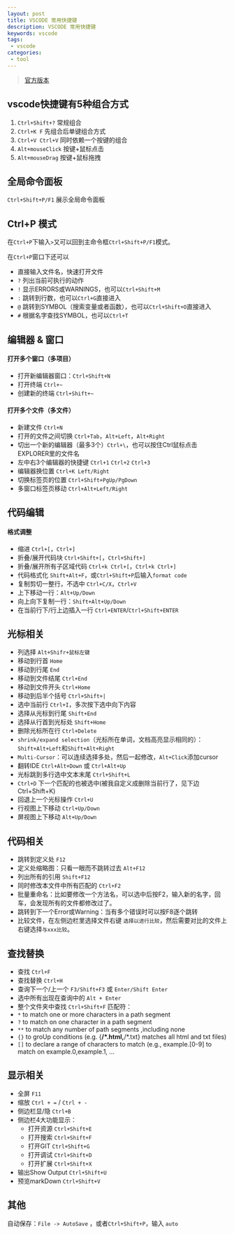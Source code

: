 ```yaml
---
layout: post
title: VSCODE 常用快捷键
description: VSCODE 常用快捷键
keywords: vscode
tags:
 - vscode
categories:
 - tool
---
```


> [官方版本](https://code.visualstudio.com/shortcuts/keyboard-shortcuts-windows.pdf)

## vscode快捷键有5种组合方式

1. `Ctrl+Shift+?` 常规组合
2. `Ctrl+K F` 先组合后单键组合方式
3. `Ctrl+V Ctrl+V` 同时依赖一个按键的组合
4. `Alt+mouseClick` 按键+鼠标点击
5. `Alt+mouseDrag` 按键+鼠标拖拽

## 全局命令面板

`Ctrl+Shift+P/F1` 展示全局命令面板

## Ctrl+P 模式

在`Ctrl+P`下输入`>`又可以回到主命令框`Ctrl+Shift+P/F1`模式。

<!-- more -->

在`Ctrl+P`窗口下还可以

- 直接输入文件名，快速打开文件
- `?` 列出当前可执行的动作
- `!` 显示ERRORS或WARNINGS，也可以`Ctrl+Shift+M`
- `:` 跳转到行数，也可以`Ctrl+G`直接进入
- `@` 跳转到SYMBOL（搜索变量或者函数），也可以`Ctrl+Shift+O`直接进入
- `#` 根据名字查找SYMBOL，也可以`Ctrl+T`

## 编辑器 & 窗口

#### 打开多个窗口（多项目）

- 打开新编辑器窗口：`Ctrl+Shift+N`
- 打开终端 `Ctrl+~`
- 创建新的终端 `Ctrl+Shift+~`

#### 打开多个文件（多文件）

- 新建文件 `Ctrl+N`
- 打开的文件之间切换 `Ctrl+Tab`，`Alt+Left`，`Alt+Right`
- 切出一个新的编辑器（最多3个）`Ctrl+\`，也可以按住Ctrl鼠标点击EXPLORER里的文件名
- 左中右3个编辑器的快捷键 `Ctrl+1` `Ctrl+2` `Ctrl+3`
- 编辑器换位置 `Ctrl+K Left/Right`
- 切换标签页的位置 `Ctrl+Shift+PgUp/PgDown`
- 多窗口标签页移动 `Ctrl+Alt+Left/Right`

## 代码编辑

#### 格式调整

- 缩进 `Ctrl+[`，`Ctrl+]`
- 折叠/展开代码块 `Ctrl+Shift+[`，`Ctrl+Shift+]`
- 折叠/展开所有子区域代码 `Ctrl+k Ctrl+[`，`Ctrl+k Ctrl+]`
- 代码格式化 `Shift+Alt+F`，或`Ctrl+Shift+P`后输入`format code`
- 复制剪切一整行，不选中 `Ctrl+C/X`，`Ctrl+V`
- 上下移动一行：`Alt+Up/Down`
- 向上向下复制一行：`Shift+Alt+Up/Down`
- 在当前行下/行上边插入一行 `Ctrl+ENTER`/`Ctrl+Shift+ENTER`

## 光标相关

- 列选择 `Alt+Shifr+鼠标左键`
- 移动到行首 `Home`
- 移动到行尾 `End`
- 移动到文件结尾 `Ctrl+End`
- 移动到文件开头 `Ctrl+Home`
- 移动到后半个括号 `Ctrl+Shift+|`
- 选中当前行 `Ctrl+I`，多次按下选中向下内容
- 选择从光标到行尾 `Shift+End`
- 选择从行首到光标处 `Shift+Home`
- 删除光标所在行 `Ctrl+Delete`
- `shrink/expand selection`（光标所在单词，文档高亮显示相同的）：`Shift+Alt+Left`和`Shift+Alt+Right`
- `Multi-Cursor`：可以连续选择多处，然后一起修改，`Alt+Click`添加cursor
- 翻转IDE `Ctrl+Alt+Down` 或 `Ctrl+Alt+Up`
- 光标跳到多行选中文本末尾 `Ctrl+Shift+L`
- `Ctrl+D` 下一个匹配的也被选中(被我自定义成删除当前行了，见下边Ctrl+Shift+K)
- 回退上一个光标操作 `Ctrl+U`
- 行视图上下移动 `Ctrl+Up/Down`
- 屏视图上下移动 `Alt+Up/Down`

## 代码相关

- 跳转到定义处 `F12`
- 定义处缩略图：只看一眼而不跳转过去 `Alt+F12`
- 列出所有的引用 `Shift+F12`
- 同时修改本文件中所有匹配的 `Ctrl+F2`
- 批量重命名：比如要修改一个方法名，可以选中后按F2，输入新的名字，回车，会发现所有的文件都修改过了。
- 跳转到下一个Error或Warning：当有多个错误时可以按F8逐个跳转
- 比较文件，在左侧边栏里选择文件右键 `选择以进行比较`，然后需要对比的文件上右键选择`与xxx比较`。

## 查找替换

- 查找 `Ctrl+F`
- 查找替换 `Ctrl+H`
- 查询下一个/上一个 `F3/Shift+F3` 或 `Enter/Shift Enter`
- 选中所有出现在查询中的 `Alt + Enter`
- 整个文件夹中查找 `Ctrl+Shift+F` 匹配符：
- `*` to match one or more characters in a path segment
- `?` to match on one character in a path segment
- `**` to match any number of path segments ,including none
- `{}` to groUp conditions (e.g. {**/*.html,**/*.txt} matches all html and txt files)
- `[]` to declare a range of characters to match (e.g., example.[0-9] to match on example.0,example.1, …

## 显示相关

- 全屏 `F11`
- 缩放 `Ctrl + =` / `Ctrl + -`
- 侧边栏显/隐 `Ctrl+B`
- 侧边栏4大功能显示：
    - 打开资源 `Ctrl+Shift+E`
    - 打开搜索 `Ctrl+Shift+F`
    - 打开GIT `Ctrl+Shift+G`
    - 打开调试 `Ctrl+Shift+D`
    - 打开扩展 `Ctrl+Shift+X`
- 输出Show Output `Ctrl+Shift+U`
- 预览markDown `Ctrl+Shift+V`

## 其他

自动保存：`File -> AutoSave` ，或者`Ctrl+Shift+P`，输入 `auto`